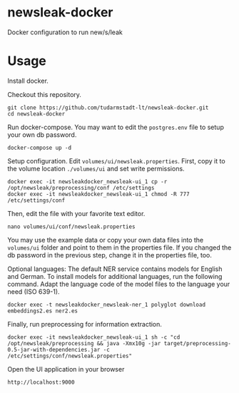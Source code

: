 # newsleak-docker

Docker configuration to run new/s/leak

# Usage

Install docker.

Checkout this repository.

```
git clone https://github.com/tudarmstadt-lt/newsleak-docker.git
cd newsleak-docker
``` 

Run docker-compose. You may want to edit the `postgres.env` file to setup your own db password.

```
docker-compose up -d
```

Setup configuration. Edit `volumes/ui/newsleak.properties`. First, copy it to the volume location `./volumes/ui` and set write permissions.

```
docker exec -it newsleakdocker_newsleak-ui_1 cp -r /opt/newsleak/preprocessing/conf /etc/settings
docker exec -it newsleakdocker_newsleak-ui_1 chmod -R 777 /etc/settings/conf
```

Then, edit the file with your favorite text editor.

```
nano volumes/ui/conf/newsleak.properties
```

You may use the example data or copy your own data files into the `volumes/ui` folder and point to them in the properties file. If you changed the db password in the previous step, change it in the properties file, too.

Optional languages: The default NER service contains models for English and German. To install models for additional languages, run the following command. Adapt the language code of the model files to the language your need (ISO 639-1).

```
docker exec -t newsleakdocker_newsleak-ner_1 polyglot download embeddings2.es ner2.es
```


Finally, run preprocessing for information extraction.

```
docker exec -it newsleakdocker_newsleak-ui_1 sh -c "cd /opt/newsleak/preprocessing && java -Xmx10g -jar target/preprocessing-0.5-jar-with-dependencies.jar -c /etc/settings/conf/newsleak.properties"
```

Open the UI application in your browser

```
http://localhost:9000
```
